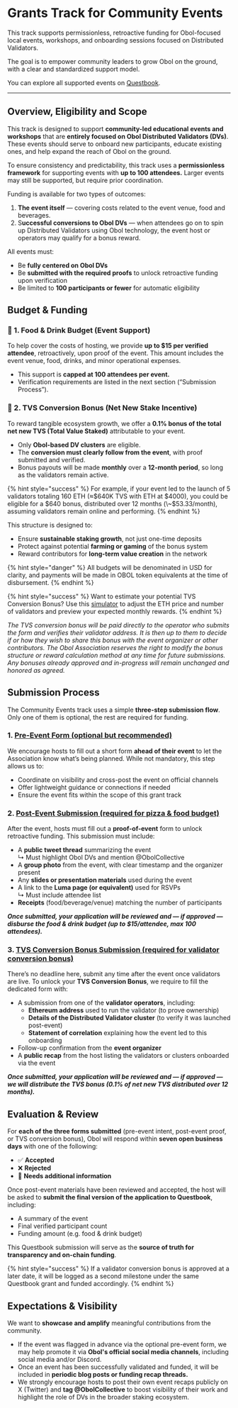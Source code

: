 # Grants Track for Community Events

This track supports permissionless, retroactive funding for Obol-focused local events, workshops, and onboarding sessions focused on Distributed Validators.

The goal is to empower community leaders to grow Obol on the ground, with a clear and standardized support model.

You can explore all supported events on [Questbook](https://questbook.app/dashboard/?grantId=68d793dd306fa3a0a64b83c2\&chainId=10).

***

## Overview, Eligibility and Scope

This track is designed to support **community-led educational events and workshops** that are **entirely focused on Obol Distributed Validators (DVs)**. These events should serve to onboard new participants, educate existing ones, and help expand the reach of Obol on the ground.

To ensure consistency and predictability, this track uses a **permissionless framework** for supporting events with **up to 100 attendees.** Larger events may still be supported, but require prior coordination.

Funding is available for two types of outcomes:

1. **The event itself** — covering costs related to the event venue, food and beverages.
2. S**uccessful conversions to Obol DVs** — when attendees go on to spin up Distributed Validators using Obol technology, the event host or operators may qualify for a bonus reward.

All events must:

* Be **fully centered on Obol DVs**
* Be **submitted with the required proofs** to unlock retroactive funding upon verification
* Be limited to **100 participants or fewer** for automatic eligibility

## Budget & Funding

### 🍕 1. Food & Drink Budget (Event Support)

To help cover the costs of hosting, we provide **up to $15 per verified attendee**, retroactively, upon proof of the event. This amount includes the event venue, food, drinks, and minor operational expenses.

* This support is **capped at 100 attendees per event.**
* Verification requirements are listed in the next section (“Submission Process”).

### 🧪 2. TVS Conversion Bonus (Net New Stake Incentive)

To reward tangible ecosystem growth, we offer a **0.1% bonus of the total net new TVS (Total Value Staked)** attributable to your event.

* Only **Obol-based DV clusters** are eligible.
* The **conversion must clearly follow from the event**, with proof submitted and verified.
* Bonus payouts will be made **monthly** over a **12-month period**, so long as the validators remain active.

{% hint style="success" %}
For example, if your event led to the launch of 5 validators totaling 160 ETH (≈$640K TVS with ETH at $4000), you could be eligible for a $640 bonus, distributed over 12 months (\~$53.33/month), assuming validators remain online and performing.
{% endhint %}

This structure is designed to:

* Ensure **sustainable staking growth**, not just one-time deposits
* Protect against potential **farming or gaming** of the bonus system
* Reward contributors for **long-term value creation** in the network

{% hint style="danger" %}
All budgets will be denominated in USD for clarity, and payments will be made in OBOL token equivalents at the time of disbursement.
{% endhint %}

{% hint style="success" %}
Want to estimate your potential TVS Conversion Bonus? Use this [simulator](https://bonus.gcp.obol.tech/) to adjust the ETH price and number of validators and preview your expected monthly rewards.
{% endhint %}

_The TVS conversion bonus will be paid directly to the operator who submits the form and verifies their validator address. It is then up to them to decide if or how they wish to share this bonus with the event organizer or other contributors. The Obol Association reserves the right to modify the bonus structure or reward calculation method at any time for future submissions. Any bonuses already approved and in-progress will remain unchanged and honored as agreed._

## Submission Process

The Community Events track uses a simple **three-step submission flow**. Only one of them is optional, the rest are required for funding.

### 1. [Pre-Event Form (optional but recommended)](https://forms.gle/Y5LTpEkF3TThRNUo9)

We encourage hosts to fill out a short form **ahead of their event** to let the Association know what’s being planned. While not mandatory, this step allows us to:

* Coordinate on visibility and cross-post the event on official channels
* Offer lightweight guidance or connections if needed
* Ensure the event fits within the scope of this grant track

### 2. [Post-Event Submission (required for pizza & food budget)](https://forms.gle/MRZEaX3DtSZe9jSK7)

After the event, hosts must fill out a **proof-of-event** form to unlock retroactive funding. This submission must include:

* A **public tweet thread** summarizing the event\
  ↳ Must highlight Obol DVs and mention @ObolCollective
* A **group photo** from the event, with clear timestamp and the organizer present
* Any **slides or presentation materials** used during the event
* A link to the **Luma page (or equivalent)** used for RSVPs\
  ↳ Must include attendee list
* **Receipts** (food/beverage/venue) matching the number of participants

_**Once submitted, your application will be reviewed and — if approved — disburse the food & drink budget (up to $15/attendee, max 100 attendees).**_

### 3. [TVS Conversion Bonus Submission (required for validator conversion bonus)](https://forms.gle/cmz5uw6cCwM5pZi96)

There’s no deadline here, submit any time after the event once validators are live. To unlock your **TVS Conversion Bonus**, we require to fill the dedicated form with:

* A submission from one of the **validator operators**, including:
  * **Ethereum address** used to run the validator (to prove ownership)
  * **Details of the Distributed Validator cluster** (to verify it was launched post-event)
  * **Statement of correlation** explaining how the event led to this onboarding
* Follow-up confirmation from the **event organizer**
* A **public recap** from the host listing the validators or clusters onboarded via the event

_**Once submitted, your application will be reviewed and — if approved — we will distribute the TVS bonus (0.1% of net new TVS distributed over 12 months).**_

## Evaluation & Review

For **each of the three forms submitted** (pre-event intent, post-event proof, or TVS conversion bonus), Obol will respond within **seven open business days** with one of the following:

* ✅ **Accepted**
* ❌ **Rejected**
* 💬 **Needs additional information**

Once post-event materials have been reviewed and accepted, the host will be asked to **submit the final version of the application to Questbook**, including:

* A summary of the event
* Final verified participant count
* Funding amount (e.g. food & drink budget)

This Questbook submission will serve as the **source of truth for transparency and on-chain funding**.&#x20;

{% hint style="success" %}
If a validator conversion bonus is approved at a later date, it will be logged as a second milestone under the same Questbook grant and funded accordingly.
{% endhint %}

## Expectations & Visibility

We want to **showcase and amplify** meaningful contributions from the community.

* If the event was flagged in advance via the optional pre-event form, we may help promote it via **Obol's official social media channels**, including social media and/or Discord.
* Once an event has been successfully validated and funded, it will be included in **periodic blog posts or funding recap threads.**
* We strongly encourage hosts to post their own event recaps publicly on X (Twitter) and **tag @ObolCollective** to boost visibility of their work and highlight the role of DVs in the broader staking ecosystem.
